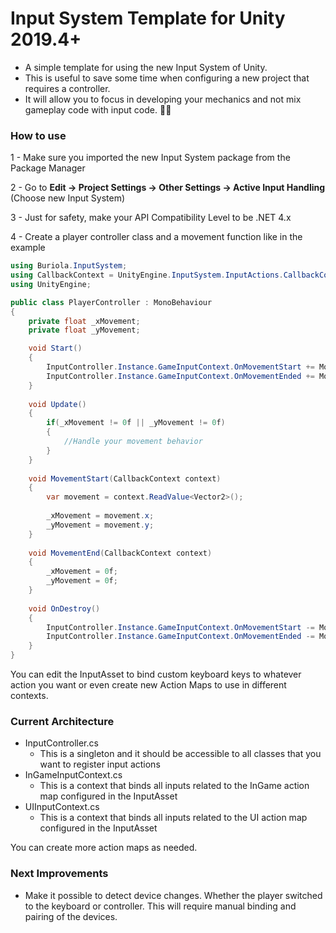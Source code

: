# Input System Template for Unity 2019.4+

- A simple template for using the new Input System of Unity.
- This is useful to save some time when configuring a new project that requires a controller. 
- It will allow you to focus in developing your mechanics and not mix gameplay code with input code. :star_struck::star_struck:

### How to use

1 - Make sure you imported the new Input System package from the Package Manager

2 - Go to **Edit -> Project Settings -> Other Settings -> Active Input Handling** (Choose new Input System)

3 - Just for safety, make your API Compatibility Level to be .NET 4.x

4 - Create a player controller class and a movement function like in the example

```cs
using Buriola.InputSystem;
using CallbackContext = UnityEngine.InputSystem.InputActions.CallbackContext;
using UnityEngine;

public class PlayerController : MonoBehaviour
{
    private float _xMovement;
    private float _yMovement;

    void Start()
    {
        InputController.Instance.GameInputContext.OnMovementStart += MovementStart;
        InputController.Instance.GameInputContext.OnMovementEnded += MovementEnd;
    }
    
    void Update()
    {
        if(_xMovement != 0f || _yMovement != 0f)
        {
            //Handle your movement behavior
        }
    }
    
    void MovementStart(CallbackContext context)
    {
        var movement = context.ReadValue<Vector2>();
        
        _xMovement = movement.x;
        _yMovement = movement.y;
    }
    
    void MovementEnd(CallbackContext context)
    {
        _xMovement = 0f;
        _yMovement = 0f;
    }
    
    void OnDestroy()
    {
        InputController.Instance.GameInputContext.OnMovementStart -= MovementStart;
        InputController.Instance.GameInputContext.OnMovementEnded -= MovementEnd;
    }
}
```

You can edit the InputAsset to bind custom keyboard keys to whatever action you want or even create new Action Maps to use in different contexts.

### Current Architecture

- InputController.cs
  - This is a singleton and it should be accessible to all classes that you want to register input actions
- InGameInputContext.cs
  - This is a context that binds all inputs related to the InGame action map configured in the InputAsset
- UIInputContext.cs
  - This is a context that binds all inputs related to the UI action map configured in the InputAsset
  
You can create more action maps as needed.

### Next Improvements

- Make it possible to detect device changes. Whether the player switched to the keyboard or controller. This will require manual binding and pairing of the devices.
